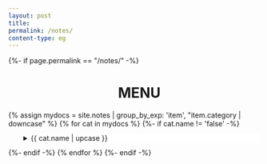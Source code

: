 ```yaml
---
layout: post
title: 
permalink: /notes/
content-type: eg
---
```

<style>
.category-content a {
    text-decoration: none;
    color: #4183c4;
}

.category-content a:hover {
    text-decoration: underline;
    color: #4183c4;
}

details {
	padding-left: 30px;
	padding-bottom: 12px;
	padding-top: 12px;

}

h1 {
	padding-left: 20px;
}

hr{
	color: #a1b3b9;
	width: 95%;
background-color: transparent;

}

hr.type1 {
	border-top: 3px dashed;
	border-bottom: 0;
	background-color: transparent;
}

details[open] {
	border-bottom: 0;
}

summary {
	position: sticky;
	top: 0;
	background-color: white;
}
.container {
    padding-bottom: 20%;
}
.scroll-to-top {
    display: none
}
</style>


<main>
	{%- if page.permalink == "/notes/" -%}
		<h1 style='text-align:center'> MENU </h1>
		{% assign mydocs = site.notes | group_by_exp: 'item', "item.category | downcase"  %}
		{% for cat in mydocs %}
			{%- if cat.name != 'false' -%} 
				<details class="second">
					<summary>{{ cat.name | upcase }}</summary>
					<ul>
						{% assign items = cat.items | sort: 'date' | reverse %}
						{% for item in items %}
							<div class="feed-title-excerpt-block disable-select" data-url="{{site.url}}{{item.url}}">
								<a href="{{ item.url }}" style="text-decoration: none; color: #555555;">
									<ul style="padding-left: 20px; margin-top: 20px;" class="tags">
										<li style="padding: 0 5px; border-radius: 10px;" class="tag">{{item.date | date_to_string | capitalize }}</li>
									</ul>
									<p style="margin-top: 0px;" class="feed-title">{{ item.title }}</p>
									<p class="feed-excerpt">{{item.description
										}}</p>
								</a>
							</div>
						{% endfor %}
					</ul>
				</details>
			{%- endif -%}
		{% endfor %}
	{%- endif -%}
</main>
